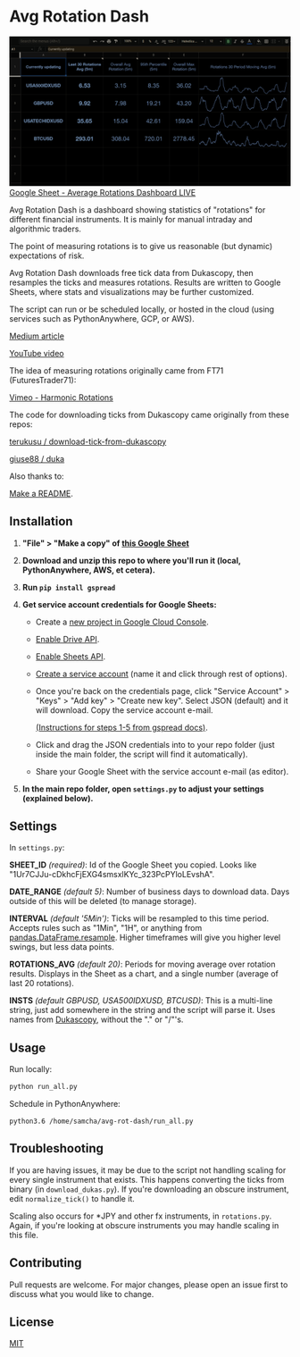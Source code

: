 # Avg Rotation Dash

[![Google Sheet](https://github.com/samchaaa/avg_rotations_dash/raw/main/preview.png)](https://docs.google.com/spreadsheets/d/1Ur7CJJu-cDkhcFjEXG4smsxlKYc_323PcPYloLEvshA/edit#gid=0)
[Google Sheet - Average Rotations Dashboard LIVE](https://docs.google.com/spreadsheets/d/1Ur7CJJu-cDkhcFjEXG4smsxlKYc_323PcPYloLEvshA/edit#gid=0)

Avg Rotation Dash is a dashboard showing statistics of "rotations" for different financial instruments. It is mainly for manual intraday and algorithmic traders.

The point of measuring rotations is to give us reasonable (but dynamic) expectations of risk.

Avg Rotation Dash downloads free tick data from Dukascopy, then resamples the ticks and measures rotations. Results are written to Google Sheets, where stats and visualizations may be further customized. 

The script can run or be scheduled locally, or hosted in the cloud (using services such as PythonAnywhere, GCP, or AWS).

[Medium article](/)

[YouTube video](/)

The idea of measuring rotations originally came from FT71 (FuturesTrader71):

[Vimeo - Harmonic Rotations](https://vimeo.com/145456969)


The code for downloading ticks from Dukascopy came originally from these repos:

[terukusu / download-tick-from-dukascopy](https://github.com/terukusu/download-tick-from-dukascopy)

[giuse88 / duka](https://github.com/giuse88/duka)


Also thanks to:

[Make a README](https://www.makeareadme.com/).


## Installation

1. **"File" > "Make a copy" of [this Google Sheet](https://docs.google.com/spreadsheets/d/1Ur7CJJu-cDkhcFjEXG4smsxlKYc_323PcPYloLEvshA/edit#gid=0)**

2. **Download and unzip this repo to where you'll run it (local, PythonAnywhere, AWS, et cetera).** 

3. **Run `pip install gspread`**

4. **Get service account credentials for Google Sheets:**
   - Create a [new project in Google Cloud Console](https://console.cloud.google.com/projectcreate).
   - [Enable Drive API](https://console.cloud.google.com/apis/library/drive.googleapis.com).
   - [Enable Sheets API](https://console.cloud.google.com/apis/library/sheets.googleapis.com).
   - [Create a service account](https://console.cloud.google.com/iam-admin/serviceaccounts/create) (name it and click through rest of options).
   - Once you're back on the credentials page, click "Service Account" > "Keys" > "Add key" > "Create new key". Select JSON (default) and it will download. Copy the service account e-mail.

      [(Instructions for steps 1-5 from gspread docs)](https://gspread.readthedocs.io/en/latest/oauth2.html#for-bots-using-service-account).
   - Click and drag the JSON credentials into to your repo folder (just inside the main folder, the script will find it automatically).
   - Share your Google Sheet with the service account e-mail (as editor).
   

5. **In the main repo folder, open `settings.py` to adjust your settings (explained below).**

## Settings

In `settings.py`:

**SHEET_ID** *(required)*: Id of the Google Sheet you copied. Looks like "1Ur7CJJu-cDkhcFjEXG4smsxlKYc_323PcPYloLEvshA".

**DATE_RANGE** *(default 5)*: Number of business days to download data. Days outside of this will be deleted (to manage storage).

**INTERVAL** *(default '5Min')*: Ticks will be resampled to this time period. Accepts rules such as "1Min", "1H", or anything from [pandas.DataFrame.resample](https://pandas.pydata.org/docs/reference/api/pandas.DataFrame.resample.html). Higher timeframes will give you higher level swings, but less data points.

**ROTATIONS_AVG** *(default 20)*: Periods for moving average over rotation results. Displays in the Sheet as a chart, and a single number (average of last 20 rotations).

**INSTS** *(default GBPUSD, USA500IDXUSD, BTCUSD)*: This is a multi-line string, just add somewhere in the string and the script will parse it. Uses names from [Dukascopy](https://www.dukascopy.com/swiss/english/marketwatch/historical/), without the "." or "/"'s.

## Usage

Run locally:

```python
python run_all.py
```

Schedule in PythonAnywhere:

```
python3.6 /home/samcha/avg-rot-dash/run_all.py
```

## Troubleshooting

If you are having issues, it may be due to the script not handling scaling for every single instrument that exists. This happens converting the ticks from binary (in `download_dukas.py`). If you're downloading an obscure instrument, edit `normalize_tick()` to handle it.

Scaling also occurs for *JPY and other fx instruments, in `rotations.py`. Again, if you're looking at obscure instruments you may handle scaling in this file.

## Contributing
Pull requests are welcome. For major changes, please open an issue first to discuss what you would like to change.

## License
[MIT](https://choosealicense.com/licenses/mit/)